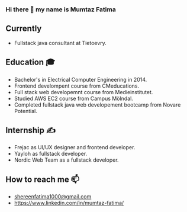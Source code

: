 ### Hi there 👋 my name is Mumtaz Fatima  
## Currently
- Fullstack java consultant at Tietoevry.

## Education 🎓
-  Bachelor's in Electrical Computer Engineering in 2014.
- Frontend develompent course from CMeducations.
- Full stack web developemnt course from Medieinstitutet. 
- Studied AWS EC2 course from Campus Mölndal.
- Completed fullstack java web developement bootcamp from Novare Potential.
 
## Internship ✍ 
- Frejac as UI/UX designer and frontend developer.
- Yayloh as fullstack developer.
- Nordic Web Team as a fullstack developer.

## How to reach me 📫
  - shereenfatima1000@gmail.com
  - https://www.linkedin.com/in/mumtaz-fatima/
 <p>
  <a href="mailto:shereenfatima1000@gmail.com">
    <i class="fa fa-envelope"></i>
  </a>
  <a href="https://www.linkedin.com/in/mumtaz-fatima" target="_blank">
    <i class="fa fa-linkedin-square"></i>
  </a>
 </p>




